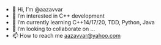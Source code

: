 - 👋 Hi, I’m @aazavvar
- 👀 I’m interested in C++ development
- 🌱 I’m currently learning C++14/17/20, TDD, Python, Java
- 💞️ I’m looking to collaborate on ...
- 📫 How to reach me aazavvar@yahoo.com

<!---
aazavvar/aazavvar is a ✨ special ✨ repository because its `README.md` (this file) appears on your GitHub profile.
You can click the Preview link to take a look at your changes.
--->
